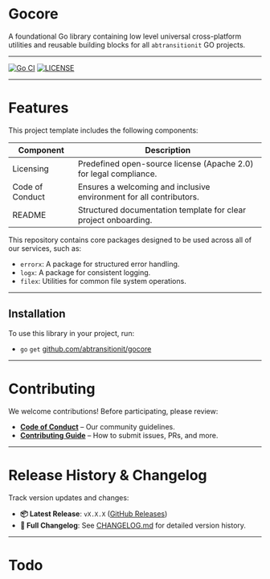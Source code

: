 # Gocore

A foundational Go library containing low level universal cross-platform utilities and reusable building blocks for all `abtransitionit` GO projects.

---

[![Go CI](https://github.com/abtransitionit/gocore/actions/workflows/ci.yaml/badge.svg)](https://github.com/abtransitionit/gocore/actions/workflows/ci.yaml)
[![LICENSE](https://img.shields.io/badge/license-Apache_2.0-blue.svg)](https://choosealicense.com/licenses/apache-2.0/)

----


# Features  
This project template includes the following components:  


|Component|Description|
|-|-|
|Licensing|Predefined open-source license (Apache 2.0) for legal compliance.|
|Code of Conduct| Ensures a welcoming and inclusive environment for all contributors.|  
|README|Structured documentation template for clear project onboarding.|  

This repository contains core packages designed to be used across all of our services, such as:

- `errorx`: A package for structured error handling.
- `logx`: A package for consistent logging.
- `filex`: Utilities for common file system operations.


---


## Installation

To use this library in your project, run:

- `go` `get` [github.com/abtransitionit/gocore](https://github.com/abtransitionit/gocore)

---

# Contributing  

We welcome contributions! Before participating, please review:  
- **[Code of Conduct](.github/CODE_OF_CONDUCT.md)** – Our community guidelines.  
- **[Contributing Guide](.github/CONTRIBUTING.md)** – How to submit issues, PRs, and more.  


----


# Release History & Changelog  

Track version updates and changes:  
- **📦 Latest Release**: `vX.X.X` ([GitHub Releases](#))  
- **📄 Full Changelog**: See [CHANGELOG.md](CHANGELOG.md) for detailed version history.  

---

# Todo
